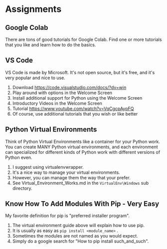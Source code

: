 # Assignments

## Google Colab
There are tons of good tutorials for Google Colab.
Find one or more tutorials that you like and learn how to do the basics.

## VS Code
VS Code is made by Microsoft. It's not open source, but it's free, and it's very popular and nice to use.

1. Download https://code.visualstudio.com/docs/?dv=win
2. Play around with options in the Welcome Screen
3. Install additional support for Python using the Welcome Screen
4. Introductory Videos in the Welcome Screen
5. Tutorial https://www.youtube.com/watch?v=VqCgcpAypFQ
6. Of course, use additional tutorials that you wish or like better

## Python Virtual Environments
Think of Python Virtual Environments like a container for your Python work. You can create MANY Python virtual environments, and each environment can specialized for different kinds of Python work with different versions of Python even.

1. I suggest using virtualenvwrapper.
2. It's a nice way to manage your virtual environments.
3. However, you can manage them the way that your prefer.
4. See Virtual_Environment_Works.md in the `VirtualEnv\Windows` sub directory.

## Know How To Add Modules With Pip - Very Easy
My favorite definition for pip is "preferred installer program".
1. The virtual environment guide above will explain how to use pip.
2. It is usually as easy as `pip install <module_name>` .
3. Sometimes the modules are not named as you would expect.
4. Simply do a google search for "How to pip install such_and_such".